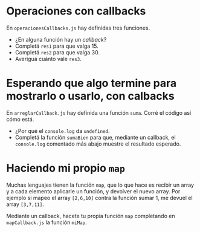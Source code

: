 # Operaciones con callbacks

En `operacionesCallbacks.js` hay definidas tres funciones.
* ¿En alguna función hay un _callback_?
*  Completá `res1` para que valga 15.
* Completá `res2` para que valga 30.
* Averiguá cuánto vale `res3`.


# Esperando que algo termine para mostrarlo o usarlo, con calbacks

En `arreglarCallback.js` hay definida una función `suma`. Corré el código así cómo está.
* ¿Por qué el `console.log` da `undefined`.
* Completá la función `sumaBien` para que, mediante un callback, el `console.log` comentado más abajo muestre el resultado esperado.


# Haciendo mi propio `map`
Muchas lenguajes tienen la función `map`, que lo que hace es recibir un array y a cada elemento aplicarle un función, y devolver el nuevo array. Por ejemplo si mapeo el array `[2,6,10]` contra la función sumar 1, me devuel el array `[3,7,11]`.

Mediante un callback, hacete tu propia función `map` completando en `mapCallback.js` la función `miMap`.